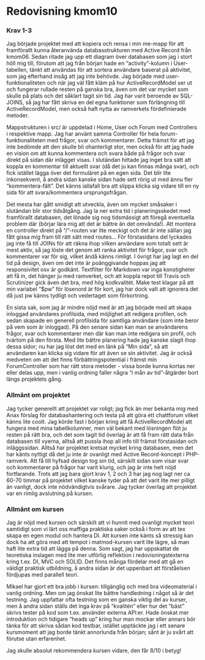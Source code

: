---
---
Redovisning kmom10
=========================

<h3>Krav 1-3</h3>

Jag började projektet med att kopiera och rensa i min me-mapp för att framförallt kunna återanvända databasstrukturen med Active Record från kmom06. Sedan ritade jag upp ett diagram över databasen som jag i stort höll mig till, förutom att jag från början hade en “activity”-kolumn i User-tabellen, tänkt att användas för att sortera användare baserat på aktivitet, som jag efterhand insåg att jag inte behövde.
Jag började med user-funktionaliteten och när jag väl fått kläm på hur ActiveRecordModel ser ut och fungerar rullade resten på ganska bra, även om det var mycket som skulle på plats och det såklart tagit sin tid. Jag har varit beroende av SQL-JOINS, så jag har fått skriva en del egna funktioner som förlängning till ActiveRecordModel, men också haft nytta av ramverkets fördefinierade metoder.

Mappstrukturen i src/ är uppdelad i Home, User och Forum med Controllers i respektive mapp. Jag har använt samma Controller för hela forum-funktionaliteten med frågor, svar och kommentarer. Detta främst för att jag inte bedömde att den skulle bli ohanterligt stor, men också för att jag hade en vision om att kunna kommentera och svara både på frågor och svar direkt på sidan där inlägget visas. I slutändan hittade jag inget bra sätt att koppla en kommentar till aktuellt svar (då det ju kan finnas många svar), och fick istället lägga över det formuläret på en egen sida. Det blir lite inkonsekvent, å andra sidan kanske sidan hade sett rörig ut med ännu fler “kommentera-fält”. Det känns iallafall bra att slippa klicka sig vidare till en ny sida för att svara/kommentera ursprungsfrågan.

Det mesta har gått smidigt att utveckla, även om mycket småsaker i slutändan blir stor tidsåtgång. Jag la ner extra tid i planeringsskedet med framförallt databasen, det lönade sig nog tidsmässigt att föregå eventuella problem där (börjar lära mig att det är bättre än det omvända!). Att montera en controller direkt på “/”-routen var lite meckigt och det är inte sällan jag fått gissa mig fram till rätt sätt med routes... För förstasidans del lyckades jag inte få till JOINs för att räkna ihop vilken användare som totalt sett är mest aktiv, så jag löste det genom att ranka aktivitet för frågor, svar och kommentarer var för sig, vilket ändå känns rimligt. I övrigt har jag lagt en del tid på design, även om det inte är poänggivande hoppas jag att responsivitet osv är godkänt. Textfilter för Markdown var inga konstigheter att få in, det hänger ju med ramverket, och att koppla repot till Travis och Scrutinizer gick även det bra, med hög kodkvalitét. Make test klagar på att min variabel “$pw” för lösenord är för kort, jag har dock valt att ignorera det då just pw känns tydligt och vedertaget som förkortning.

En sista sak, som jag är mindre nöjd med är att jag började med att skapa inloggad användares profilsida, med möjlighet att redigera profilen, och sedan skapade en generell profilsida för samtliga användare (som inte beror på vem som är inloggad). På den senare sidan kan man se användarens frågor, svar och kommentarer men där kan man inte redigera sin profil, och tvärtom på den första. Med lite bättre planering hade jag kanske slagit ihop dessa sidor; nu har jag löst det med en länk på “Min sida”, så att användaren kan klicka sig vidare för att även se sin aktivitet.
Jag är också medveten om att det finns förbättringspotential i främst min ForumController som har rätt stora metoder - vissa borde kunna kortas ner eller delas upp, men i vanlig ordning faller några “i mån av tid”-åtgärder bort längs projektets gång.

<h3>Allmänt om projektet</h3>

Jag tycker generellt att projektet var roligt; jag fick än mer bekanta mig med Anax förslag för databashantering och testa på att göra ett chattforum vilket känns lite coolt. Jag körde fast i början kring att få ActiveRecordModel att fungera med mina tabellkolumner, men väl bekant med lösningen flöt ju resten på rätt bra, och det som tagit tid överlag är att få fram rätt data från databasen till vyerna, alltså att pussla ihop all info till främst förstasidan och inläggssidan. Alltså har projektet kretsat mycket kring databasen, men det har känts nyttigt då det ju inte är ovanligt med Active Record-koncept i PHP-ramverk. Att få till hyfsad design tog sin tid, särskilt sidan som visar svar och kommentarer på frågor har varit klurig, och jag är inte helt nöjd fortfarande. Trots att jag bara gjort krav 1, 2 och 3 har jag nog lagt ner ca 60-70 timmar på projektet vilket kanske tyder på att det varit lite mer pilligt än vanligt, dock inte nödvändigtvis svårare. Jag tycker överlag att projektet var en rimlig avslutning på kursen.

<h3>Allmänt om kursen</h3>

Jag är nöjd med kursen och särskilt att vi hunnit med ovanligt mycket teori samtidigt som vi lärt oss maffiga praktiska saker också i form av att tex skapa en egen modul och hantera DI. Att kursen inte känts så stressig kan dock ha att göra med att tempot i matmod-kursen varit lite lägre, så man haft lite extra tid att lägga på denna.
Som sagt, jag har uppskattat de teoretiska inslagen med lite mer utförlig reflektion i redovisningstexterna kring t.ex. DI, MVC och SOLID. Det finns många fördelar med att gå en väldigt praktisk utbildning, å andra sidan är det uppenbart att förståelsen fördjupas med parallell teori.

Mikael har gjort ett bra jobb i kursen: tillgänglig och med bra videomaterial i vanlig ordning. Men om jag önskat lite bättre handledning i något så är det testning. Jag uppfattar ofta testning som en ganska viktig del av kurser, men å andra sidan ställs det inga krav på “kvalitén” eller hur det “bäst” skrivs tester på kod som t.ex. använder externa API:er. Hade önskat mer introduktion och tidigare “heads up” kring hur man mockar eller annars bör tänka för att skriva sådan kod testbar, istället upptäckte jag i ett senare kursmoment att jag borde tänkt annorlunda från början; sånt är ju svårt att förutse utan erfarenhet.

Jag skulle absolut rekommendera kursen vidare, den får 8/10 i betyg!
